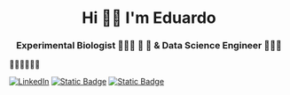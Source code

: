 <h1 align="center">Hi 👋🏼 I'm Eduardo</h1>
<h3 align="center">Experimental Biologist  👨🏻‍🔬 🌱 🔬 & Data Science Engineer  🧑🏻‍💻 </h3>


🧑🏻‍💻👨🏻‍🔬


<a href="https://www.linkedin.com/in/eduardocordobaa/"><img alt="LinkedIn" src="https://img.shields.io/badge/-Eduardo_Cordoba-blue?style=flat-square&logo=Linkedin&logoColor=white&link=https://www.linkedin.com/in/eduardocordobaa/"></a>  <a href="https://www.paypal.com/donate/?hosted_button_id=SFZ6SHWHBY2XA"> <img alt="Static Badge" src="https://img.shields.io/badge/cafecito-purple?style=social&logo=buy%20me%20a%20coffee&link=https%3A%2F%2Fcafecito.app%2Fnatayafs"></a> <a href="https://buymeacoffee.com/coae"> <img alt="Static Badge" src="https://img.shields.io/badge/buy_me_a_coffee-purple?style=social&logo=buy%20me%20a%20coffee&link=https%3A%2F%2Fwww.buymeacoffee.com%2Fnatayafs"></a>
